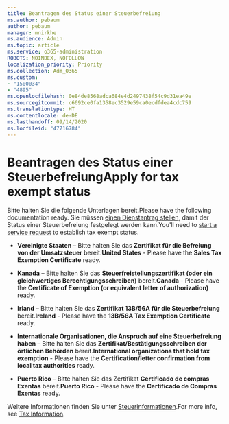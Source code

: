 ```yaml
---
title: Beantragen des Status einer Steuerbefreiung
ms.author: pebaum
author: pebaum
manager: mnirkhe
ms.audience: Admin
ms.topic: article
ms.service: o365-administration
ROBOTS: NOINDEX, NOFOLLOW
localization_priority: Priority
ms.collection: Adm_O365
ms.custom:
- "1500034"
- "4895"
ms.openlocfilehash: 0e84de8568adca684e4d2497438f54c9d31ea49e
ms.sourcegitcommit: c6692ce0fa1358ec3529e59ca0ecdfdea4cdc759
ms.translationtype: HT
ms.contentlocale: de-DE
ms.lasthandoff: 09/14/2020
ms.locfileid: "47716784"
---
```

# <a name="apply-for-tax-exempt-status"></a><span data-ttu-id="515cb-102">Beantragen des Status einer Steuerbefreiung</span><span class="sxs-lookup"><span data-stu-id="515cb-102">Apply for tax exempt status</span></span>

<span data-ttu-id="515cb-103">Bitte halten Sie die folgende Unterlagen bereit.</span><span class="sxs-lookup"><span data-stu-id="515cb-103">Please have the following documentation ready.</span></span> <span data-ttu-id="515cb-104">Sie müssen [einen Dienstantrag stellen](https://docs.microsoft.com/microsoft-365/admin/contact-support-for-business-products), damit der Status einer Steuerbefreiung festgelegt werden kann.</span><span class="sxs-lookup"><span data-stu-id="515cb-104">You'll need to [start a service request](https://docs.microsoft.com/microsoft-365/admin/contact-support-for-business-products) to establish tax exempt status.</span></span>

- <span data-ttu-id="515cb-105">**Vereinigte Staaten** – Bitte halten Sie das **Zertifikat für die Befreiung von der Umsatzsteuer** bereit.</span><span class="sxs-lookup"><span data-stu-id="515cb-105">**United States** - Please have the **Sales Tax Exemption Certificate** ready.</span></span>

- <span data-ttu-id="515cb-106">**Kanada** – Bitte halten Sie das **Steuerfreistellungszertifikat (oder ein gleichwertiges Berechtigungsschreiben)** bereit.</span><span class="sxs-lookup"><span data-stu-id="515cb-106">**Canada** - Please have the **Certificate of Exemption (or equivalent letter of authorization)** ready.</span></span>

- <span data-ttu-id="515cb-107">**Irland** – Bitte halten Sie das **Zertifikat 13B/56A für die Steuerbefreiung** bereit.</span><span class="sxs-lookup"><span data-stu-id="515cb-107">**Ireland** - Please have the **13B/56A Tax Exemption Certificate** ready.</span></span>

- <span data-ttu-id="515cb-108">**Internationale Organisationen, die Anspruch auf eine Steuerbefreiung haben** – Bitte halten Sie das **Zertifikat/Bestätigungsschreiben der örtlichen Behörden** bereit.</span><span class="sxs-lookup"><span data-stu-id="515cb-108">**International organizations that hold tax exemption** - Please have the **Certification/letter confirmation from local tax authorities** ready.</span></span>

- <span data-ttu-id="515cb-109">**Puerto Rico** – Bitte halten Sie das Zertifikat **Certificado de compras Exentas** bereit.</span><span class="sxs-lookup"><span data-stu-id="515cb-109">**Puerto Rico** - Please have the **Certificado de Compras Exentas** ready.</span></span>

<span data-ttu-id="515cb-110">Weitere Informationen finden Sie unter [Steuerinformationen](https://docs.microsoft.com/microsoft-365/commerce/billing-and-payments/tax-information).</span><span class="sxs-lookup"><span data-stu-id="515cb-110">For more info, see [Tax Information](https://docs.microsoft.com/microsoft-365/commerce/billing-and-payments/tax-information).</span></span>
